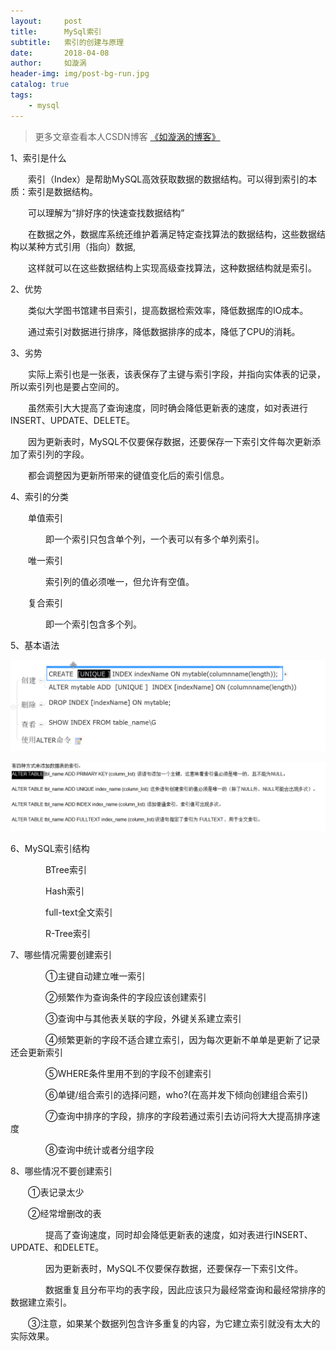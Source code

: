 ```yaml
---
layout:     post
title:      MySql索引
subtitle:   索引的创建与原理
date:       2018-04-08
author:     如漩涡
header-img: img/post-bg-run.jpg
catalog: true
tags:
    - mysql
---
```


> 更多文章查看本人CSDN博客 [《如漩涡的博客》](https://blog.csdn.net/m0_37701381)

1、索引是什么

　　索引（Index）是帮助MySQL高效获取数据的数据结构。可以得到索引的本质：索引是数据结构。

　　可以理解为“排好序的快速查找数据结构”

　　在数据之外，数据库系统还维护着满足特定查找算法的数据结构，这些数据结构以某种方式引用（指向）数据,

　　这样就可以在这些数据结构上实现高级查找算法，这种数据结构就是索引。

2、优势

　　类似大学图书馆建书目索引，提高数据检索效率，降低数据库的IO成本。

　　通过索引对数据进行排序，降低数据排序的成本，降低了CPU的消耗。

3、劣势

　　实际上索引也是一张表，该表保存了主键与索引字段，并指向实体表的记录，所以索引列也是要占空间的。

　　虽然索引大大提高了查询速度，同时确会降低更新表的速度，如对表进行INSERT、UPDATE、DELETE。

　　因为更新表时，MySQL不仅要保存数据，还要保存一下索引文件每次更新添加了索引列的字段。

　　都会调整因为更新所带来的键值变化后的索引信息。 

4、索引的分类

　　单值索引

　　　　即一个索引只包含单个列，一个表可以有多个单列索引。

　　唯一索引

　　　　索引列的值必须唯一，但允许有空值。

　　复合索引

　　　　即一个索引包含多个列。

5、基本语法

![](https://raw.githubusercontent.com/Chenbin1996/chenbin1996.github.io/master/img/2018-04-08-1.png)

![](https://raw.githubusercontent.com/Chenbin1996/chenbin1996.github.io/master/img/2018-04-08-2.png)

6、MySQL索引结构

　　　　BTree索引

　　　　Hash索引

　　　　full-text全文索引

　　　　R-Tree索引

7、哪些情况需要创建索引

　　　　①主键自动建立唯一索引

　　　　②频繁作为查询条件的字段应该创建索引

　　　　③查询中与其他表关联的字段，外键关系建立索引

　　　　④频繁更新的字段不适合建立索引，因为每次更新不单单是更新了记录还会更新索引

　　　　⑤WHERE条件里用不到的字段不创建索引

　　　　⑥单键/组合索引的选择问题，who?(在高并发下倾向创建组合索引)

　　　　⑦查询中排序的字段，排序的字段若通过索引去访问将大大提高排序速度

　　　　⑧查询中统计或者分组字段

8、哪些情况不要创建索引

　　①表记录太少

　　②经常增删改的表

　　　　提高了查询速度，同时却会降低更新表的速度，如对表进行INSERT、UPDATE、和DELETE。

　　　　因为更新表时，MySQL不仅要保存数据，还要保存一下索引文件。

　　　　数据重复且分布平均的表字段，因此应该只为最经常查询和最经常排序的数据建立索引。

　　③注意，如果某个数据列包含许多重复的内容，为它建立索引就没有太大的实际效果。
